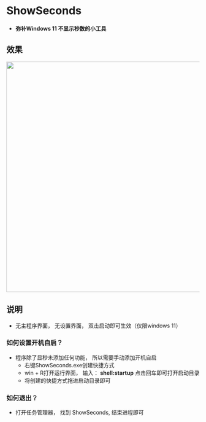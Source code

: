 # ShowSeconds
- **弥补Windows 11 不显示秒数的小工具**

## 效果
<img src = 'https://s3.bmp.ovh/imgs/2022/07/12/fc6e1f4c6831cea7.gif' width='600'>

## 说明
- 无主程序界面， 无设置界面， 双击启动即可生效（仅限windows 11）

### 如何设置开机自启？
- 程序除了显秒未添加任何功能， 所以需要手动添加开机自启
    -  右键ShowSeconds.exe创建快捷方式
    -  win + R打开运行界面， 输入： **shell:startup** 点击回车即可打开启动目录
    -  将创建的快捷方式拖进启动目录即可
### 如何退出？
- 打开任务管理器， 找到 ShowSeconds, 结束进程即可
